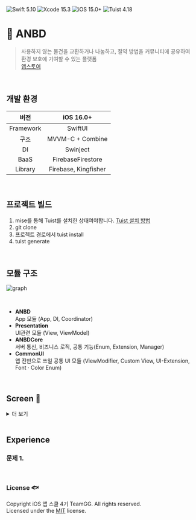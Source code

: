![Swift 5.10](https://img.shields.io/badge/Swift-5.10-F05138.svg?style=flat&color=F05138) 
![Xcode 15.3](https://img.shields.io/badge/Xcode-15.3-147EFB.svg?style=flat&color=147EFB)
![iOS 15.0+](https://img.shields.io/badge/iOS-15.0+-147EFB.svg?style=flat&color=00E007)
![Tuist 4.18](https://img.shields.io/badge/Tuist-4.18-147EFB.svg?style=flat&color=6E12CB)

# 🐳 ANBD
> 사용하지 않는 물건을 교환하거나 나눔하고, 절약 방법을 커뮤니티에 공유하여 환경 보호에 기여할 수 있는 플랫폼  
[앱스토어](https://apps.apple.com/kr/app/anbd/id6502585089)
<br>

## 개발 환경
| 버전 | iOS 16.0+ |
|:-:|:-:|
| Framework | SwiftUI |
| 구조 | MVVM-C + Combine |
| DI | Swinject |
| BaaS | FirebaseFirestore |
| Library | Firebase, Kingfisher |
<br>

## 프로젝트 빌드

1. mise를 통해 Tuist를 설치한 상태여야합니다. [Tuist 설치 방법](https://docs.tuist.io/guide/introduction/installation.html)
2. git clone
3. 프로젝트 경로에서 tuist install
4. tuist generate
<br>

## 모듈 구조

![graph](https://github.com/jihoooo97/ANBD/assets/49361214/ded24646-bdf8-4b26-b37b-b847e01307a6)

<br>

- **ANBD**  
App 모듈 (App, DI, Coordinator)
- **Presentation**  
UI관련 모듈 (View, ViewModel)
- **ANBDCore**  
서버 통신, 비즈니스 로직, 공통 기능(Enum, Extension, Manager)
- **CommonUI**  
앱 전반으로 쓰일 공통 UI 모듈 (ViewModifier, Custom View, UI-Extension, Font · Color Enum)

<br>

## Screen 📱
<details>
<summary>더 보기</summary>
 
### 홈 · 검색
> 아껴쓰기, 나눠쓰기, 바꿔쓰기, 다시쓰기 항목들을 한 눈에 확인할 수 있습니다.

| <img src="https://github.com/APP-iOS4/ANBD/assets/37467592/d274e3d2-a067-4c1d-9117-13d95ba01248" width="180"> | <img src="https://github.com/APP-iOS4/ANBD/assets/37467592/67104e96-7ee8-4ccb-b947-6cc6a471e7cd" width="180"> | <img src="https://github.com/APP-iOS4/ANBD/assets/37467592/7b84675d-e4ff-4f8d-83f8-525dbd3bbb6d" width="180"> | <img src="https://github.com/APP-iOS4/ANBD/assets/37467592/8f26cbf7-4abd-4a91-9f68-a0b9b3a4c51e" width="180"> |
|--|--|--|--|


### 정보 공유
> **아나바다** 중 아껴쓰기 / 다시쓰기에 해당하는 탭으로 사용자가 알고 있는 물건을 아껴 쓰거나 다시 쓸 수 있는 꿀팁·노하우를 게시할 수 있습니다.

| <img src="https://github.com/APP-iOS4/ANBD/assets/37467592/1ae13738-74b9-49f9-afc1-21a3389c3506" width="180"> | <img src="https://github.com/APP-iOS4/ANBD/assets/37467592/2e9f4333-a65f-4dca-a8ac-9bb133d1b3ea" width="180"> | <img src="https://github.com/APP-iOS4/ANBD/assets/37467592/25182bb6-5a08-4dcd-a8da-0f40faf298ae" width="180"> | <img src="https://github.com/APP-iOS4/ANBD/assets/37467592/a7416f44-e72c-4a51-9420-a57799fba6f0" width="180"> |
|--|--|--|--|

### 나눔 · 거래
> **아나바다** 중 나눠쓰기 / 바꿔쓰기에 해당하는 탭으로 사용자들이 원하는 물건을 무료나눔 혹은 물물교환할 수 있습니다.

| <img src="https://github.com/APP-iOS4/ANBD/assets/37467592/ff773521-f5d9-44bf-a38f-b46264243df1" width="180"> | <img src="https://github.com/APP-iOS4/ANBD/assets/37467592/2e678454-8ee3-4d23-849f-a7c11527a33b" width="180"> | <img src="https://github.com/APP-iOS4/ANBD/assets/37467592/ad052478-c0a7-4b59-967f-b9b2cbb827c0" width="180"> | <img src="https://github.com/APP-iOS4/ANBD/assets/37467592/8c514cd4-c002-4d36-baa8-ed22f4ced94e" width="180"> |
|--|--|--|--|

### 채팅
> 다른 사용자와 **나눔·거래**를 진행할 때 약속을 잡거나 추가적인 정보들을 주고 받을 수 있도록 1:1 채팅을 지원합니다.

| <img src="https://github.com/APP-iOS4/ANBD/assets/37467592/5b70c116-e63e-47c5-a218-adffac5b3cc5" width="180"> | <img src="https://github.com/APP-iOS4/ANBD/assets/37467592/ded19b18-a9dd-4116-bdc6-61196a9b9bf5" width="180"> | <img src="https://github.com/APP-iOS4/ANBD/assets/37467592/be61b153-f47b-4b6f-a9e5-6d45663749fd" width="180"> |
|--|--|--|

### 내 정보
> 내가 등록한 정보를 확인하고 수정할 수 있습니다.

| <img src="https://github.com/APP-iOS4/ANBD/assets/37467592/622719a2-fbf4-4e81-b724-3b5c4e0b8acb" width="180"> | <img src="https://github.com/APP-iOS4/ANBD/assets/37467592/61e1764e-cc6d-45a4-9b6e-c6628115b036" width="180"> |
|--|--|

</details>
<br>


## Experience
### 문제 1.

<br>

### License 🐟 
Copyright iOS 앱 스쿨 4기 TeamGG. All rights reserved.     
Licensed under the [MIT](LICENSE) license.    

<br>
